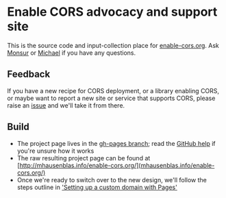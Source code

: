 # Enable CORS advocacy and support site

This is the source code and input-collection place for [enable-cors.org](http://enable-cors.org). Ask [Monsur](https://github.com/monsur) or [Michael](https://github.com/mhausenblas) if you have any questions.

## Feedback

If you have a new recipe for CORS deployment, or a library enabling CORS, or maybe want to report a new site or service that supports CORS, please raise an [issue](https://github.com/mhausenblas/enable-cors.org/issues) and we'll take it from there.

## Build

* The project page lives in the [gh-pages branch](https://github.com/mhausenblas/enable-cors.org/tree/gh-pages); read the [GitHub help](https://help.github.com/categories/20/articles) if you're unsure how it works
* The raw resulting project page can be found at [http://mhausenblas.info/enable-cors.org/](mhausenblas.info/enable-cors.org/)
* Once we're ready to switch over to the new design, we'll follow the steps outline in ['Setting up a custom domain with Pages'](https://help.github.com/articles/setting-up-a-custom-domain-with-pages)

